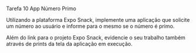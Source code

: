 Tarefa 10 App Número Primo 

Utilizando a plataforma Expo Snack, implemente uma aplicação que solicite um número ao usuário e informe para o mesmo se o número é primo.

Além do link para o projeto Expo Snack, evidencie o seu trabalho também através de prints da tela da aplicação em execução.